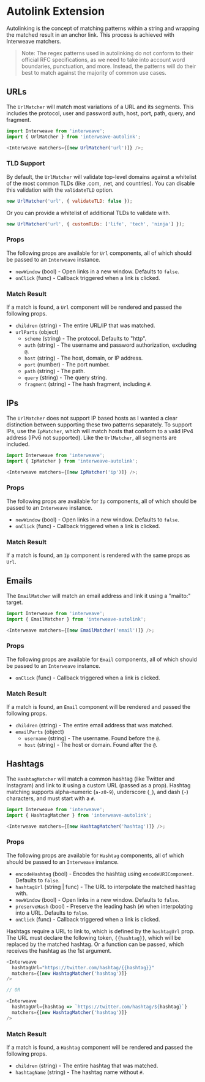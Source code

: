 # Autolink Extension

Autolinking is the concept of matching patterns within a string and wrapping the matched result in
an anchor link. This process is achieved with Interweave matchers.

> Note: The regex patterns used in autolinking do not conform to their official RFC specifications,
> as we need to take into account word boundaries, punctuation, and more. Instead, the patterns will
> do their best to match against the majority of common use cases.

## URLs

The `UrlMatcher` will match most variations of a URL and its segments. This includes the protocol,
user and password auth, host, port, path, query, and fragment.

```javascript
import Interweave from 'interweave';
import { UrlMatcher } from 'interweave-autolink';

<Interweave matchers={[new UrlMatcher('url')]} />;
```

### TLD Support

By default, the `UrlMatcher` will validate top-level domains against a whitelist of the most common
TLDs (like .com, .net, and countries). You can disable this validation with the `validateTLD`
option.

```javascript
new UrlMatcher('url', { validateTLD: false });
```

Or you can provide a whitelist of additional TLDs to validate with.

```javascript
new UrlMatcher('url', { customTLDs: ['life', 'tech', 'ninja'] });
```

### Props

The following props are available for `Url` components, all of which should be passed to an
`Interweave` instance.

- `newWindow` (bool) - Open links in a new window. Defaults to `false`.
- `onClick` (func) - Callback triggered when a link is clicked.

### Match Result

If a match is found, a `Url` component will be rendered and passed the following props.

- `children` (string) - The entire URL/IP that was matched.
- `urlParts` (object)
  - `scheme` (string) - The protocol. Defaults to "http".
  - `auth` (string) - The username and password authorization, excluding `@`.
  - `host` (string) - The host, domain, or IP address.
  - `port` (number) - The port number.
  - `path` (string) - The path.
  - `query` (string) - The query string.
  - `fragment` (string) - The hash fragment, including `#`.

## IPs

The `UrlMatcher` does not support IP based hosts as I wanted a clear distinction between supporting
these two patterns separately. To support IPs, use the `IpMatcher`, which will match hosts that
conform to a valid IPv4 address (IPv6 not supported). Like the `UrlMatcher`, all segments are
included.

```javascript
import Interweave from 'interweave';
import { IpMatcher } from 'interweave-autolink';

<Interweave matchers={[new IpMatcher('ip')]} />;
```

### Props

The following props are available for `Ip` components, all of which should be passed to an
`Interweave` instance.

- `newWindow` (bool) - Open links in a new window. Defaults to `false`.
- `onClick` (func) - Callback triggered when a link is clicked.

### Match Result

If a match is found, an `Ip` component is rendered with the same props as `Url`.

## Emails

The `EmailMatcher` will match an email address and link it using a "mailto:" target.

```javascript
import Interweave from 'interweave';
import { EmailMatcher } from 'interweave-autolink';

<Interweave matchers={[new EmailMatcher('email')]} />;
```

### Props

The following props are available for `Email` components, all of which should be passed to an
`Interweave` instance.

- `onClick` (func) - Callback triggered when a link is clicked.

### Match Result

If a match is found, an `Email` component will be rendered and passed the following props.

- `children` (string) - The entire email address that was matched.
- `emailParts` (object)
  - `username` (string) - The username. Found before the `@`.
  - `host` (string) - The host or domain. Found after the `@`.

## Hashtags

The `HashtagMatcher` will match a common hashtag (like Twitter and Instagram) and link to it using a
custom URL (passed as a prop). Hashtag matching supports alpha-numeric (`a-z0-9`), underscore (`_`),
and dash (`-`) characters, and must start with a `#`.

```javascript
import Interweave from 'interweave';
import { HashtagMatcher } from 'interweave-autolink';

<Interweave matchers={[new HashtagMatcher('hashtag')]} />;
```

### Props

The following props are available for `Hashtag` components, all of which should be passed to an
`Interweave` instance.

- `encodeHashtag` (bool) - Encodes the hashtag using `encodeURIComponent`. Defaults to `false`.
- `hashtagUrl` (string | func) - The URL to interpolate the matched hashtag with.
- `newWindow` (bool) - Open links in a new window. Defaults to `false`.
- `preserveHash` (bool) - Preserve the leading hash (`#`) when interpolating into a URL. Defaults to
  `false`.
- `onClick` (func) - Callback triggered when a link is clicked.

Hashtags require a URL to link to, which is defined by the `hashtagUrl` prop. The URL must declare
the following token, `{{hashtag}}`, which will be replaced by the matched hashtag. Or a function can
be passed, which receives the hashtag as the 1st argument.

```javascript
<Interweave
  hashtagUrl="https://twitter.com/hashtag/{{hashtag}}"
  matchers={[new HashtagMatcher('hashtag')]}
/>

// OR

<Interweave
  hashtagUrl={hashtag => `https://twitter.com/hashtag/${hashtag}`}
  matchers={[new HashtagMatcher('hashtag')]}
/>
```

### Match Result

If a match is found, a `Hashtag` component will be rendered and passed the following props.

- `children` (string) - The entire hashtag that was matched.
- `hashtagName` (string) - The hashtag name without `#`.
